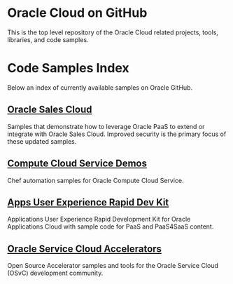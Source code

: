 Oracle Cloud on GitHub
============
This is the top level repository of the Oracle Cloud related projects, tools, libraries, and code samples.

# Code Samples Index
Below an index of currently available samples on Oracle GitHub.

## [Oracle Sales Cloud](https://github.com/oracle/sales-cloud-with-paas-samples)
Samples that demonstrate how to leverage Oracle PaaS to extend or integrate with Oracle Sales Cloud. Improved security is the primary focus of these updated samples.

## [Compute Cloud Service Demos](https://github.com/oracle/compute-cloud-service-demos)
Chef automation samples for Oracle Compute Cloud Service.

## [Apps User Experience Rapid Dev Kit](https://github.com/oracle/apps-cloud-ui-kit)
Applications User Experience Rapid Development Kit for Oracle Applications Cloud with sample code for PaaS and PaaS4SaaS content.

## [Oracle Service Cloud Accelerators](https://github.com/oracle/Accelerators)
Open Source Accelerator samples and tools for the Oracle Service Cloud (OSvC) development community.
